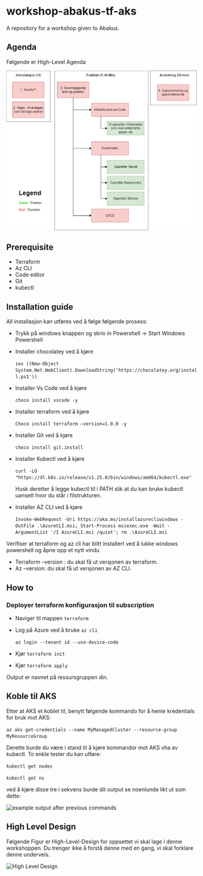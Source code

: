 # workshop-abakus-tf-aks

A repository for a workshop given to Abakus.

## Agenda

Følgende er High-Level Agenda

![Overview of agenda](overview_agenda.png)

## Prerequisite

* Terraform
* Az CLI
* Code editor
* Git
* kubectl

## Installation guide

All installasjon kan utføres ved å følge følgende prosess:

* Trykk på windows knappen og skriv in Powershell -> Start Windows Powershell
* Installer chocolatey ved å kjøre

  ```iex ((New-Object System.Net.WebClient).DownloadString('https://chocolatey.org/install.ps1'))```
* Installer Vs Code ved å kjøre

    ```choco install vscode -y```
* Installer terraform ved å kjøre

   ```Choco install terraform –version=1.0.0 -y```
* Installer Git ved å kjøre

   ```choco install git.install```

* Installer Kubectl ved å kjøre
  
  ```curl -LO "https://dl.k8s.io/release/v1.25.0/bin/windows/amd64/kubectl.exe"```
  
   Husk deretter å legge kubectl til i PATH slik at du kan bruke kubectl uansett hvor du står i filstrukturen.

* Installer AZ CLI ved å kjøre

  ```Invoke-WebRequest -Uri https://aka.ms/installazurecliwindows -OutFile .\AzureCLI.msi; Start-Process msiexec.exe -Wait -ArgumentList '/I AzureCLI.msi /quiet'; rm .\AzureCLI.msi```

Verifiser at terraform og az cli har blitt installert ved å lukke windows powershell og åpne opp et nytt vindu

* Terraform –version : du skal få ut versjonen av terraform.
* Az –version: du skal få ut versjonen av AZ CLI.

## How to

### Deployer terraform konfigurasjon til subscription

* Naviger til mappen `terraform`
* Log på Azure ved å bruke `az cli`

   ```az login --tenant id --use-device-code```
* Kjør `terraform init`
* Kjør `terraform apply`

Output er navnet på ressursgruppen din.

## Koble til AKS

Etter at AKS et koblet til, benytt følgende kommando for å hente kredentials for bruk mot AKS:

```az aks get-credentials --name MyManagedCluster --resource-group MyResourceGroup```

Derette burde du være i stand til å kjøre kommandor mot AKS vha av kubectl. To enkle tester du kan utføre:

```kubectl get nodes```

```kubectl get ns```

ved å kjøre disse tre i sekvens burde dit output se noenlunde likt ut som dette:

![example output after previous commands](example_ouput_init_test.png)

## High Level Design

Følgende Figur er High-Level-Design for oppsettet vi skal lage i denne workshoppen.
Du trenger ikke å forstå denne med en gang, vi skal forklare denne underveis.

![High Level Design](high_level_design.png)
